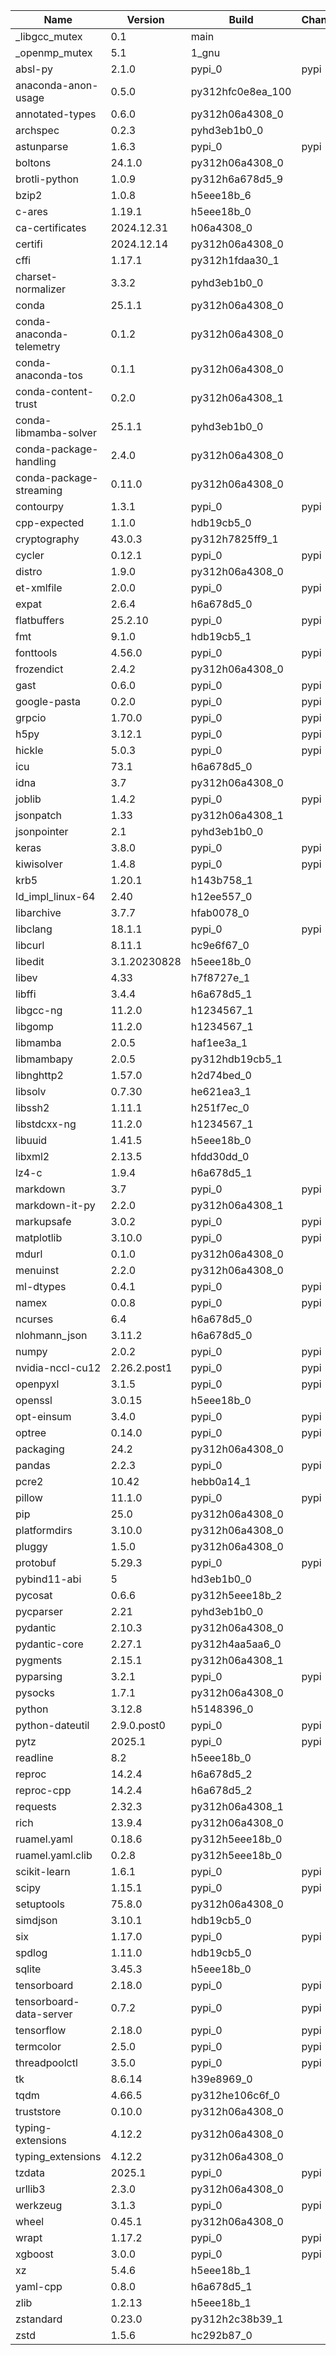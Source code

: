| Name | Version | Build | Channel |
| ---- | ---- | ---- | ---- |
| _libgcc_mutex | 0.1 | main |  |
| _openmp_mutex | 5.1 | 1_gnu |  |
| absl-py | 2.1.0 | pypi_0 | pypi |
| anaconda-anon-usage | 0.5.0 | py312hfc0e8ea_100 |  |
| annotated-types | 0.6.0 | py312h06a4308_0 |  |
| archspec | 0.2.3 | pyhd3eb1b0_0 |  |
| astunparse | 1.6.3 | pypi_0 | pypi |
| boltons | 24.1.0 | py312h06a4308_0 |  |
| brotli-python | 1.0.9 | py312h6a678d5_9 |  |
| bzip2 | 1.0.8 | h5eee18b_6 |  |
| c-ares | 1.19.1 | h5eee18b_0 |  |
| ca-certificates | 2024.12.31 | h06a4308_0 |  |
| certifi | 2024.12.14 | py312h06a4308_0 |  |
| cffi | 1.17.1 | py312h1fdaa30_1 |  |
| charset-normalizer | 3.3.2 | pyhd3eb1b0_0 |  |
| conda | 25.1.1 | py312h06a4308_0 |  |
| conda-anaconda-telemetry | 0.1.2 | py312h06a4308_0 |  |
| conda-anaconda-tos | 0.1.1 | py312h06a4308_0 |  |
| conda-content-trust | 0.2.0 | py312h06a4308_1 |  |
| conda-libmamba-solver | 25.1.1 | pyhd3eb1b0_0 |  |
| conda-package-handling | 2.4.0 | py312h06a4308_0 |  |
| conda-package-streaming | 0.11.0 | py312h06a4308_0 |  |
| contourpy | 1.3.1 | pypi_0 | pypi |
| cpp-expected | 1.1.0 | hdb19cb5_0 |  |
| cryptography | 43.0.3 | py312h7825ff9_1 |  |
| cycler | 0.12.1 | pypi_0 | pypi |
| distro | 1.9.0 | py312h06a4308_0 |  |
| et-xmlfile | 2.0.0 | pypi_0 | pypi |
| expat | 2.6.4 | h6a678d5_0 |  |
| flatbuffers | 25.2.10 | pypi_0 | pypi |
| fmt | 9.1.0 | hdb19cb5_1 |  |
| fonttools | 4.56.0 | pypi_0 | pypi |
| frozendict | 2.4.2 | py312h06a4308_0 |  |
| gast | 0.6.0 | pypi_0 | pypi |
| google-pasta | 0.2.0 | pypi_0 | pypi |
| grpcio | 1.70.0 | pypi_0 | pypi |
| h5py | 3.12.1 | pypi_0 | pypi |
| hickle | 5.0.3 | pypi_0 | pypi |
| icu | 73.1 | h6a678d5_0 |  |
| idna | 3.7 | py312h06a4308_0 |  |
| joblib | 1.4.2 | pypi_0 | pypi |
| jsonpatch | 1.33 | py312h06a4308_1 |  |
| jsonpointer | 2.1 | pyhd3eb1b0_0 |  |
| keras | 3.8.0 | pypi_0 | pypi |
| kiwisolver | 1.4.8 | pypi_0 | pypi |
| krb5 | 1.20.1 | h143b758_1 |  |
| ld_impl_linux-64 | 2.40 | h12ee557_0 |  |
| libarchive | 3.7.7 | hfab0078_0 |  |
| libclang | 18.1.1 | pypi_0 | pypi |
| libcurl | 8.11.1 | hc9e6f67_0 |  |
| libedit | 3.1.20230828 | h5eee18b_0 |  |
| libev | 4.33 | h7f8727e_1 |  |
| libffi | 3.4.4 | h6a678d5_1 |  |
| libgcc-ng | 11.2.0 | h1234567_1 |  |
| libgomp | 11.2.0 | h1234567_1 |  |
| libmamba | 2.0.5 | haf1ee3a_1 |  |
| libmambapy | 2.0.5 | py312hdb19cb5_1 |  |
| libnghttp2 | 1.57.0 | h2d74bed_0 |  |
| libsolv | 0.7.30 | he621ea3_1 |  |
| libssh2 | 1.11.1 | h251f7ec_0 |  |
| libstdcxx-ng | 11.2.0 | h1234567_1 |  |
| libuuid | 1.41.5 | h5eee18b_0 |  |
| libxml2 | 2.13.5 | hfdd30dd_0 |  |
| lz4-c | 1.9.4 | h6a678d5_1 |  |
| markdown | 3.7 | pypi_0 | pypi |
| markdown-it-py | 2.2.0 | py312h06a4308_1 |  |
| markupsafe | 3.0.2 | pypi_0 | pypi |
| matplotlib | 3.10.0 | pypi_0 | pypi |
| mdurl | 0.1.0 | py312h06a4308_0 |  |
| menuinst | 2.2.0 | py312h06a4308_0 |  |
| ml-dtypes | 0.4.1 | pypi_0 | pypi |
| namex | 0.0.8 | pypi_0 | pypi |
| ncurses | 6.4 | h6a678d5_0 |  |
| nlohmann_json | 3.11.2 | h6a678d5_0 |  |
| numpy | 2.0.2 | pypi_0 | pypi |
| nvidia-nccl-cu12 | 2.26.2.post1 | pypi_0 | pypi |
| openpyxl | 3.1.5 | pypi_0 | pypi |
| openssl | 3.0.15 | h5eee18b_0 |  |
| opt-einsum | 3.4.0 | pypi_0 | pypi |
| optree | 0.14.0 | pypi_0 | pypi |
| packaging | 24.2 | py312h06a4308_0 |  |
| pandas | 2.2.3 | pypi_0 | pypi |
| pcre2 | 10.42 | hebb0a14_1 |  |
| pillow | 11.1.0 | pypi_0 | pypi |
| pip | 25.0 | py312h06a4308_0 |  |
| platformdirs | 3.10.0 | py312h06a4308_0 |  |
| pluggy | 1.5.0 | py312h06a4308_0 |  |
| protobuf | 5.29.3 | pypi_0 | pypi |
| pybind11-abi | 5 | hd3eb1b0_0 |  |
| pycosat | 0.6.6 | py312h5eee18b_2 |  |
| pycparser | 2.21 | pyhd3eb1b0_0 |  |
| pydantic | 2.10.3 | py312h06a4308_0 |  |
| pydantic-core | 2.27.1 | py312h4aa5aa6_0 |  |
| pygments | 2.15.1 | py312h06a4308_1 |  |
| pyparsing | 3.2.1 | pypi_0 | pypi |
| pysocks | 1.7.1 | py312h06a4308_0 |  |
| python | 3.12.8 | h5148396_0 |  |
| python-dateutil | 2.9.0.post0 | pypi_0 | pypi |
| pytz | 2025.1 | pypi_0 | pypi |
| readline | 8.2 | h5eee18b_0 |  |
| reproc | 14.2.4 | h6a678d5_2 |  |
| reproc-cpp | 14.2.4 | h6a678d5_2 |  |
| requests | 2.32.3 | py312h06a4308_1 |  |
| rich | 13.9.4 | py312h06a4308_0 |  |
| ruamel.yaml | 0.18.6 | py312h5eee18b_0 |  |
| ruamel.yaml.clib | 0.2.8 | py312h5eee18b_0 |  |
| scikit-learn | 1.6.1 | pypi_0 | pypi |
| scipy | 1.15.1 | pypi_0 | pypi |
| setuptools | 75.8.0 | py312h06a4308_0 |  |
| simdjson | 3.10.1 | hdb19cb5_0 |  |
| six | 1.17.0 | pypi_0 | pypi |
| spdlog | 1.11.0 | hdb19cb5_0 |  |
| sqlite | 3.45.3 | h5eee18b_0 |  |
| tensorboard | 2.18.0 | pypi_0 | pypi |
| tensorboard-data-server | 0.7.2 | pypi_0 | pypi |
| tensorflow | 2.18.0 | pypi_0 | pypi |
| termcolor | 2.5.0 | pypi_0 | pypi |
| threadpoolctl | 3.5.0 | pypi_0 | pypi |
| tk | 8.6.14 | h39e8969_0 |  |
| tqdm | 4.66.5 | py312he106c6f_0 |  |
| truststore | 0.10.0 | py312h06a4308_0 |  |
| typing-extensions | 4.12.2 | py312h06a4308_0 |  |
| typing_extensions | 4.12.2 | py312h06a4308_0 |  |
| tzdata | 2025.1 | pypi_0 | pypi |
| urllib3 | 2.3.0 | py312h06a4308_0 |  |
| werkzeug | 3.1.3 | pypi_0 | pypi |
| wheel | 0.45.1 | py312h06a4308_0 |  |
| wrapt | 1.17.2 | pypi_0 | pypi |
| xgboost | 3.0.0 | pypi_0 | pypi |
| xz | 5.4.6 | h5eee18b_1 |  |
| yaml-cpp | 0.8.0 | h6a678d5_1 |  |
| zlib | 1.2.13 | h5eee18b_1 |  |
| zstandard | 0.23.0 | py312h2c38b39_1 |  |
| zstd | 1.5.6 | hc292b87_0 |  |
